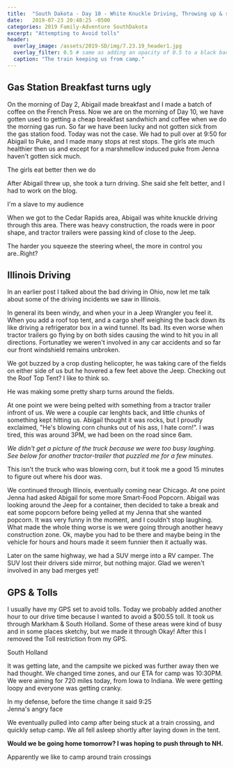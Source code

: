```yaml
---
title:  "South Dakota - Day 10 - White Knuckle Driving, Throwing up & saving $00.55"
date:   2019-07-23 20:48:25 -0500
categories: 2019 Family-Adventure SouthDakota
excerpt: "Attempting to Avoid tolls"
header:
  overlay_image: /assets/2019-SD/img/7.23.19_header1.jpg
  overlay_filter: 0.5 # same as adding an opacity of 0.5 to a black background
  caption: "The train keeping us from camp."
---
```

<h2 class="section-heading">Gas Station Breakfast turns ugly</h2>
<p>On the morning of Day 2, Abigail made breakfast and I made a batch of coffee on the French Press. Now we are on the morning of Day 10, we have gotten used to getting a cheap breakfast sandwhich and coffee when we do the morning gas run. So far we have been lucky and not gotten sick from the gas station food. Today was not the case. We had to pull over at 9:50 for Abigail to Puke, and I made many stops at rest stops. The girls ate much healthier then us and except for a marshmellow induced puke from Jenna haven't gotten sick much.</p>
<a href="#">
<img class="img-fluid" src="{{site.baseurl}}/assets/2019-SD\img\7.23.19_healthysnacks.jpg" alt="">
</a>
<figcaption>The girls eat better then we do</figcaption>
<p>After Abigail threw up, she took a turn driving. She said she felt better, and I had to work on the blog.</p>
<a href="#">
<img class="img-fluid" src="{{site.baseurl}}/assets/2019-SD\img\7.23.19_blogging.jpg" alt="">
</a>
<figcaption>I'm a slave to my audience</figcaption>
<p>When we got to the Cedar Rapids area, Abigail was white knuckle driving through this area. There was heavy construction, the roads were in poor shape, and tractor trailers were passing kind of close to the Jeep. </p>
<a href="#">
<img class="img-fluid" src="{{site.baseurl}}/assets/2019-SD\img\7.23.19_AB_WhiteKnuckle.jpg" alt="">
</a>
<figcaption>The harder you squeeze the steering wheel, the more in control you are..Right?</figcaption>
<h2 class="section-heading">Illinois Driving</h2>
<p>In an earlier post I talked about the bad driving in Ohio, now let me talk about some of the driving incidents we saw in Illinois.</p>
<p>In general its been windy, and when your in a Jeep Wrangler you feel it. When you add a roof top tent, and a cargo shelf weighing the back down its like driving a refrigerator box in a wind tunnel. Its bad. Its even worse when tractor trailers go flying by on both sides causing the wind to hit you in all directions. Fortunatley we weren't involved in any car accidents and so far our front windshield remains unbroken.</p>
<p>We got buzzed by a crop dusting helicopter, he was taking care of the fields on either side of us but he hovered a few feet above the Jeep. Checking out the Roof Top Tent? I like to think so.</p>
<a href="#">
<img class="img-fluid" src="{{site.baseurl}}/assets/2019-SD\img\7.23.19_CropDuster.jpg" alt="">
</a>
<figcaption>He was making some pretty sharp turns around the fields.</figcaption>
<p>At one point we were being pelted with something from a tractor trailer infront of us. We were a couple car lenghts back, and little chunks of something kept hitting us. Abigail thought it was rocks, but I proudly exclaimed, "He's blowing corn chunks out of his ass, I hate corn!". I was tired, this was around 3PM, we had been on the road since 6am.</p>
<p><i>We didn't get a picture of the truck because we were too busy laughing. See below for another tractor-trailer that puzzled me for a few minutes.</i></p>
<a href="#">
<img class="img-fluid" src="{{site.baseurl}}/assets/2019-SD\img\7.23.19_Truck_BackDoor.jpg" alt="">
</a>
<figcaption>This isn't the truck who was blowing corn, but it took me a good 15 minutes to figure out where his door was.</figcaption>
<p>We continued through Illinois, eventually coming near Chicago. At one point Jenna had asked Abigail for some more Smart-Food Popcorn. Abigail was looking around the Jeep for a container, then decided to take a break and eat some popcorn before being yelled at my Jenna that she wanted popcorn. It was very funny in the moment, and I couldn't stop laughing. What made the whole thing worse is we were going through another heavy construction zone. Ok, maybe you had to be there and maybe being in the vehicle for hours and hours made it seem funnier then it actually was. </p>
<p> Later on the same highway, we had a SUV merge into a RV camper. The SUV lost their drivers side mirror, but nothing major. Glad we weren't involved in any bad merges yet!</p>
<h2 class="section-heading">GPS & Tolls</h2>
<p>I usually have my GPS set to avoid tolls. Today we probably added another hour to our drive time because I wanted to avoid a $00.55 toll. It took us through Markham & South Holland. Some of these areas were kind of busy and in some places sketchy, but we made it through Okay! After this I removed the Toll restriction from my GPS.</p>
<a href="#">
<img class="img-fluid" src="{{site.baseurl}}/assets/2019-SD\img\7.23.19_SouthHolland.jpg" alt="">
</a>
<figcaption>South Holland</figcaption>
<p>It was getting late, and the campsite we picked was further away then we had thought. We changed time zones, and our ETA for camp was 10:30PM. We were aiming for 720 miles today, from Iowa to Indiana. We were getting loopy and everyone was getting cranky.</p>

<a href="#">
<img class="img-fluid" src="{{site.baseurl}}/assets/2019-SD\img\7.23.19_LateArrivalCamp.jpg" alt="">
</a>
<figcaption>In my defense, before the time change it said 9:25</figcaption>
<a href="#">
<img class="img-fluid" src="{{site.baseurl}}/assets/2019-SD\img\7.23.19_JennaAngry.jpg" alt="">
</a>
<figcaption>Jenna's angry face</figcaption>
<p>We eventually pulled into camp after being stuck at a train crossing, and quickly setup camp. We all fell asleep shortly after laying down in the tent.</p>
<p><b>Would we be going home tomorrow? I was hoping to push through to NH.</b></p>
<a href="#">
<img class="img-fluid" src="{{site.baseurl}}/assets/2019-SD\img\7.23.19_header1.jpg" alt="">
</a>
<figcaption>Apparently we like to camp around train crossings</figcaption>

